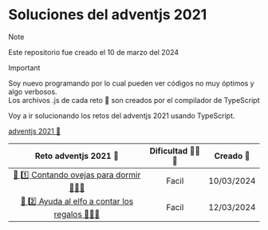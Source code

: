 
# Soluciones del adventjs 2021

> [!NOTE]  
> Este repositorio fue creado el 10 de marzo del 2024

> [!IMPORTANT]  
> Soy nuevo programando por lo cual pueden ver códigos no muy óptimos y algo verbosos.  
> Los archivos .js de cada reto 🎯 son creados por el compilador de TypeScript

Voy a ir solucionando los retos del adventjs 2021 usando TypeScript.


[adventjs 2021 🔗](https://2021.adventjs.dev/)

|Reto adventjs 2021 🎯 | Dificultad 🥉🥈🥇| Creado 🌱 |
|:--:| :--:|:--:|
| [🎯 1️⃣ Contando ovejas para dormir 🐑🐑🐑](./1/README.md) | Facil | 10/03/2024
| [🎯 2️⃣ Ayuda al elfo a contar los regalos 🎁🎁🎁](./1/README.md) | Facil | 12/03/2024
